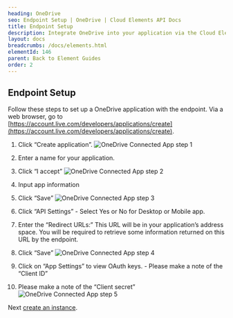 ```yaml
---
heading: OneDrive
seo: Endpoint Setup | OneDrive | Cloud Elements API Docs
title: Endpoint Setup
description: Integrate OneDrive into your application via the Cloud Elements APIs.
layout: docs
breadcrumbs: /docs/elements.html
elementId: 146
parent: Back to Element Guides
order: 2
---
```

## Endpoint Setup

Follow these steps to set up a OneDrive application with the endpoint.
Via a web browser, go to [https://account.live.com/developers/applications/create](https://account.live.com/developers/applications/create).

1. Click “Create application”.
![OneDrive Connected App step 1](http://cloud-elements.com/wp-content/uploads/2015/04/OneNoteAPI1.png)

2. Enter a name for your application.

3. Click “I accept”
![OneDrive Connected App step 2](http://cloud-elements.com/wp-content/uploads/2015/04/OneNoteAPI2.png)

4. Input app information

5. Click “Save”
![OneDrive Connected App step 3](http://cloud-elements.com/wp-content/uploads/2015/04/OneNoteAPI3.png)

6. Click “API Settings” - Select Yes or No for Desktop or Mobile app.

7. Enter the “Redirect URLs:” This URL will be in your application’s address space. You will be required to retrieve some information returned on this URL by the endpoint.

8. Click “Save”
![OneDrive Connected App step 4](http://cloud-elements.com/wp-content/uploads/2015/04/OneNoteAPI4.png)

9. Click on “App Settings” to view OAuth keys. - Please make a note of the “Client ID”

10. Please make a note of the “Client secret”
![OneDrive Connected App step 5](http://cloud-elements.com/wp-content/uploads/2015/04/OneNoteAPI5.png)

Next [create an instance](onedrive-create-instance.html).
